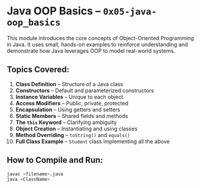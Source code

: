 # Java OOP Basics – `0x05-java-oop_basics`

This module introduces the core concepts of Object-Oriented Programming in Java. It uses small, hands-on examples to reinforce understanding and demonstrate how Java leverages OOP to model real-world systems.

## Topics Covered:
1. **Class Definition** – Structure of a Java class
2. **Constructors** – Default and parameterized constructors
3. **Instance Variables** – Unique to each object
4. **Access Modifiers** – Public, private, protected
5. **Encapsulation** – Using getters and setters
6. **Static Members** – Shared fields and methods
7. **The `this` Keyword** – Clarifying ambiguity
8. **Object Creation** – Instantiating and using classes
9. **Method Overriding** – `toString()` and `equals()`
10. **Full Class Example** – `Student` class implementing all the above

## How to Compile and Run:
```bash
javac <filename>.java
java <ClassName>

